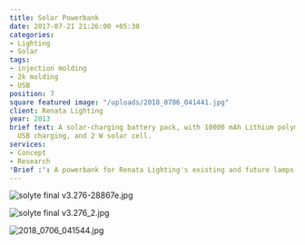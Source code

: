 ```yaml
---
title: Solar Powerbank
date: 2017-07-21 21:26:00 +05:30
categories:
- Lighting
- Solar
tags:
- injection molding
- 2k molding
- USB
position: 7
square featured image: "/uploads/2018_0706_041441.jpg"
client: Renata Lighting
year: 2013
brief text: A solar-charging battery pack, with 10000 mAh Lithium polymer battery,
  USB charging, and 2 W solar cell.
services:
- Concept
- Research
'Brief :': A powerbank for Renata Lighting's existing and future lamps
---
```


![solyte final v3.276-28867e.jpg](/uploads/solyte%20final%20v3.276-28867e.jpg)

![solyte final v3.276_2.jpg](/uploads/solyte%20final%20v3.276_2.jpg)

![2018_0706_041544.jpg](/uploads/2018_0706_041544.jpg)
